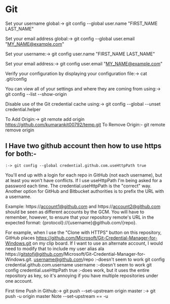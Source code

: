 Git
====

Set your username global:->  git config --global user.name "FIRST_NAME LAST_NAME"

Set your email address global:->  git config --global user.email "MY_NAME@example.com"

Set your username:-> git config user.name "FIRST_NAME LAST_NAME"

Set your email address:-> git config user.email "MY_NAME@example.com"

Verify your configuration by displaying your configuration file:-> cat .git/config

You can view all of your settings and where they are coming from using:->  git config --list --show-origin

Disable use of the Git credential cache using:->  git config --global --unset credential.helper

To Add Origin:-> git remote add origin https://github.com/kumarankit00792/temp.git
To Remove Origin:- git remote remove origin


I Have two github account then how to use https for both:-
------------------------------------------------------------
    :-> git config --global credential.github.com.useHttpPath true
   You'll end up with a login for each repo in GitHub (not each username), but at least you won't have conflicts.
   If I use useHttpPath I'm being asked for a password each time.
The credential.useHttpPath is the "correct" way. Another option for GitHub and Bitbucket authorities is to prefix the URL with a username.

Example:
https://account1@github.com and https://account2@github.com should be seen as different accounts by the GCM. You will have to remember, however, to ensure that your repository remote's URL in the expected format: {protocol}://{username}@github.com/{repo}.

For example, when I use the "Clone with HTTPS" button on this repository, GitHub places https://github.com/Microsoft/Git-Credential-Manager-for-Windows.git on my clip board. If I want to use an alternate account, I would need to modify that to include my user alias ala https://gitstofj@github.com/Microsoft/Git-Credential-Manager-for-Windows.git.
      username@github.com/repo :-doesn't seem to work
      git config credential.github.com.username username :-doesn't seem to work
      git config credential.useHttpPath true :-does work, but it uses the entire repository as key, so it's annoying if you have multiple repositories under one account.

First time Push in Github:-> git push --set-upstream origin master
                         :-> git push -u origin master
               Note --set-upstream  == -u